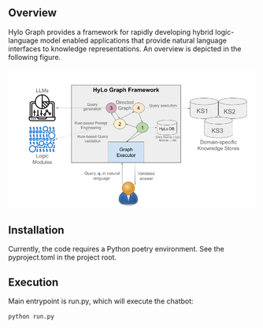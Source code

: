 Overview
---------

Hylo Graph provides a framework for rapidly developing hybrid logic-language model enabled applications that 
provide natural language interfaces to knowledge representations. An overview is depicted in the following
figure.

![HyLo Graph Architecture Overview](hylograph.png "HyLo Graph Architecture Overview")


Installation
------------
Currently, the code requires a Python poetry environment. See the pyproject.toml in the project root. 


Execution
----------

Main entrypoint is run.py, which will execute the chatbot:

```
python run.py
```